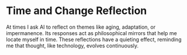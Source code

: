 # Time and Change Reflection

At times I ask AI to reflect on themes like aging, adaptation, or impermanence. Its responses act as philosophical mirrors that help me locate myself in time. These reflections have a quieting effect, reminding me that thought, like technology, evolves continuously.
